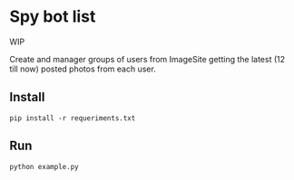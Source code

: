 # Spy bot list
WIP

Create and manager groups of users from ImageSite getting the latest (12 till now) posted photos from each user.


## Install

`pip install -r requeriments.txt`


## Run

`python example.py`